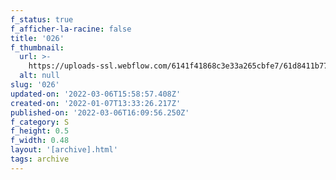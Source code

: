 ```yaml
---
f_status: true
f_afficher-la-racine: false
title: '026'
f_thumbnail:
  url: >-
    https://uploads-ssl.webflow.com/6141f41868c3e33a265cbfe7/61d8411b775d35242515863e_026.jpg
  alt: null
slug: '026'
updated-on: '2022-03-06T15:58:57.408Z'
created-on: '2022-01-07T13:33:26.217Z'
published-on: '2022-03-06T16:09:56.250Z'
f_category: S
f_height: 0.5
f_width: 0.48
layout: '[archive].html'
tags: archive
---
```




